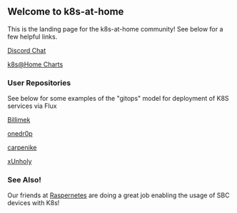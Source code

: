 ## Welcome to k8s-at-home

This is the landing page for the k8s-at-home community! See below for a few helpful links.

[Discord Chat](https://discord.gg/Yv2gzFy) 

[k8s@Home Charts](https://github.com/k8s-at-home/charts)

### User Repositories

See below for some examples of the "gitops" model for deployment of K8S services via Flux

[Billimek](https://github.com/billimek/k8s-gitops) 

[onedr0p](https://github.com/onedr0p/k3s-gitops) 

[carpenike](https://github.com/carpenike/k8s-gitops) 

[xUnholy](https://github.com/raspbernetes/k8s-gitops/) 

### See Also!

Our friends at [Raspernetes](https://raspbernetes.github.io/) are doing a great job enabling the usage of SBC devices with K8s!
